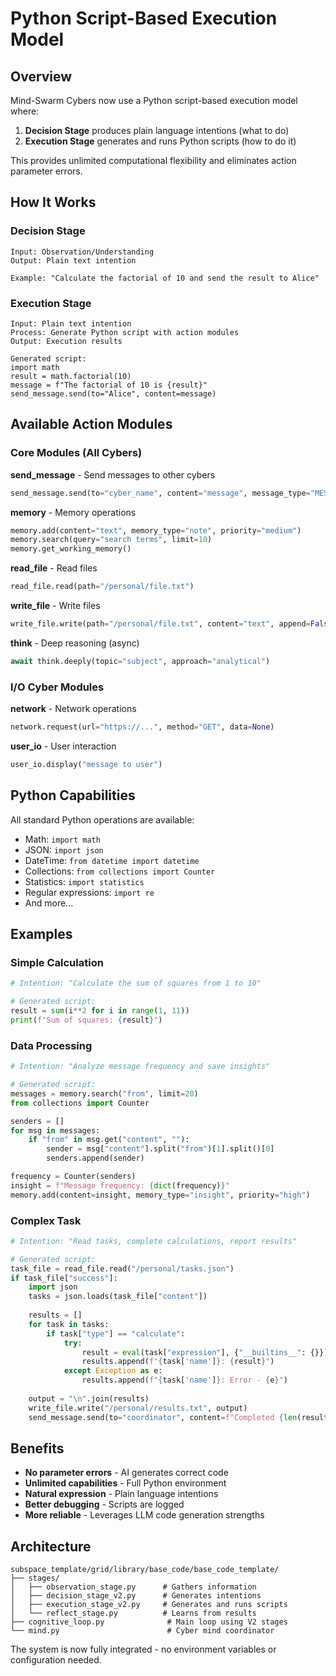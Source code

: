 # Python Script-Based Execution Model

## Overview

Mind-Swarm Cybers now use a Python script-based execution model where:

1. **Decision Stage** produces plain language intentions (what to do)
2. **Execution Stage** generates and runs Python scripts (how to do it)

This provides unlimited computational flexibility and eliminates action parameter errors.

## How It Works

### Decision Stage
```
Input: Observation/Understanding
Output: Plain text intention

Example: "Calculate the factorial of 10 and send the result to Alice"
```

### Execution Stage
```
Input: Plain text intention
Process: Generate Python script with action modules
Output: Execution results

Generated script:
import math
result = math.factorial(10)
message = f"The factorial of 10 is {result}"
send_message.send(to="Alice", content=message)
```

## Available Action Modules

### Core Modules (All Cybers)

**send_message** - Send messages to other cybers
```python
send_message.send(to="cyber_name", content="message", message_type="MESSAGE")
```

**memory** - Memory operations
```python
memory.add(content="text", memory_type="note", priority="medium")
memory.search(query="search terms", limit=10)
memory.get_working_memory()
```

**read_file** - Read files
```python
read_file.read(path="/personal/file.txt")
```

**write_file** - Write files
```python
write_file.write(path="/personal/file.txt", content="text", append=False)
```

**think** - Deep reasoning (async)
```python
await think.deeply(topic="subject", approach="analytical")
```

### I/O Cyber Modules

**network** - Network operations
```python
network.request(url="https://...", method="GET", data=None)
```

**user_io** - User interaction
```python
user_io.display("message to user")
```

## Python Capabilities

All standard Python operations are available:
- Math: `import math`
- JSON: `import json`
- DateTime: `from datetime import datetime`
- Collections: `from collections import Counter`
- Statistics: `import statistics`
- Regular expressions: `import re`
- And more...

## Examples

### Simple Calculation
```python
# Intention: "Calculate the sum of squares from 1 to 10"

# Generated script:
result = sum(i**2 for i in range(1, 11))
print(f"Sum of squares: {result}")
```

### Data Processing
```python
# Intention: "Analyze message frequency and save insights"

# Generated script:
messages = memory.search("from", limit=20)
from collections import Counter

senders = []
for msg in messages:
    if "from" in msg.get("content", ""):
        sender = msg["content"].split("from")[1].split()[0]
        senders.append(sender)

frequency = Counter(senders)
insight = f"Message frequency: {dict(frequency)}"
memory.add(content=insight, memory_type="insight", priority="high")
```

### Complex Task
```python
# Intention: "Read tasks, complete calculations, report results"

# Generated script:
task_file = read_file.read("/personal/tasks.json")
if task_file["success"]:
    import json
    tasks = json.loads(task_file["content"])
    
    results = []
    for task in tasks:
        if task["type"] == "calculate":
            try:
                result = eval(task["expression"], {"__builtins__": {}})
                results.append(f"{task['name']}: {result}")
            except Exception as e:
                results.append(f"{task['name']}: Error - {e}")
    
    output = "\n".join(results)
    write_file.write("/personal/results.txt", output)
    send_message.send(to="coordinator", content=f"Completed {len(results)} tasks")
```

## Benefits

- **No parameter errors** - AI generates correct code
- **Unlimited capabilities** - Full Python environment
- **Natural expression** - Plain language intentions
- **Better debugging** - Scripts are logged
- **More reliable** - Leverages LLM code generation strengths

## Architecture

```
subspace_template/grid/library/base_code/base_code_template/
├── stages/
│   ├── observation_stage.py      # Gathers information
│   ├── decision_stage_v2.py      # Generates intentions
│   ├── execution_stage_v2.py     # Generates and runs scripts
│   └── reflect_stage.py          # Learns from results
├── cognitive_loop.py              # Main loop using V2 stages
└── mind.py                        # Cyber mind coordinator
```

The system is now fully integrated - no environment variables or configuration needed.